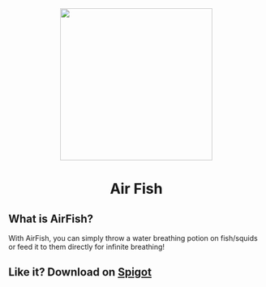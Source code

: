 <div align="center">
<img src="https://i.imgur.com/KeRp5Qy.png" width="300px">
<h1>Air Fish</h1>
</div>

## What is AirFish?
With AirFish, you can simply throw a water breathing potion on fish/squids or feed it to them directly for infinite breathing!

## Like it? Download on [Spigot](https://www.spigotmc.org/resources/airfish.117093/)
